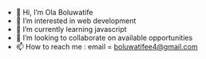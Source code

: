 - 👋 Hi, I’m Ola Boluwatife
- 👀 I’m interested in web development
- 🌱 I’m currently learning javascript
- 💞️ I’m looking to collaborate on available opportunities
- 📫 How to reach me : email = boluwatifee4@gmail.com

<!---
boluwatifee4/boluwatifee4 is a ✨ special ✨ repository because its `README.md` (this file) appears on your GitHub profile.
You can click the Preview link to take a look at your changes.
--->
